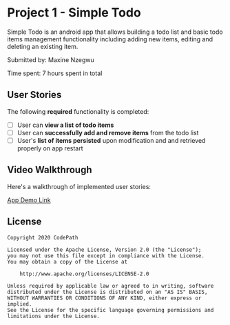 # Project 1 - Simple Todo

Simple Todo is an android app that allows building a todo list and basic todo items management functionality including adding new items, editing and deleting an existing item.

Submitted by: Maxine Nzegwu

Time spent: 7 hours spent in total

## User Stories

The following **required** functionality is completed:

* [ ] User can **view a list of todo items**
* [ ] User can **successfully add and remove items** from the todo list
* [ ] User's **list of items persisted** upon modification and and retrieved properly on app restart

## Video Walkthrough

Here's a walkthrough of implemented user stories:

[App Demo Link](https://github.com/maxinenzegwu/SimpleTodo/raw/master/Kapture%202020-06-25%20at%2012.33.21.gif)


## License

    Copyright 2020 CodePath

    Licensed under the Apache License, Version 2.0 (the "License");
    you may not use this file except in compliance with the License.
    You may obtain a copy of the License at

        http://www.apache.org/licenses/LICENSE-2.0

    Unless required by applicable law or agreed to in writing, software
    distributed under the License is distributed on an "AS IS" BASIS,
    WITHOUT WARRANTIES OR CONDITIONS OF ANY KIND, either express or implied.
    See the License for the specific language governing permissions and
    limitations under the License.
